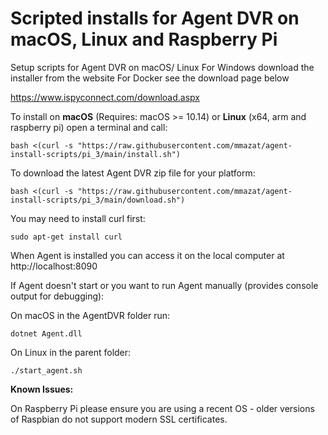# Scripted installs for Agent DVR on macOS, Linux and Raspberry Pi
Setup scripts for Agent DVR on macOS/ Linux
For Windows download the installer from the website
For Docker see the download page below

https://www.ispyconnect.com/download.aspx

To install on **macOS** (Requires: macOS >= 10.14) or **Linux** (x64, arm and raspberry pi) open a terminal and call:

    bash <(curl -s "https://raw.githubusercontent.com/mmazat/agent-install-scripts/pi_3/main/install.sh")

To download the latest Agent DVR zip file for your platform:

    bash <(curl -s "https://raw.githubusercontent.com/mmazat/agent-install-scripts/pi_3/main/download.sh")

You may need to install curl first:

    sudo apt-get install curl

When Agent is installed you can access it on the local computer at http://localhost:8090


If Agent doesn't start or you want to run Agent manually (provides console output for debugging):

On macOS in the AgentDVR folder run:

    dotnet Agent.dll
    
On Linux in the parent folder:

    ./start_agent.sh
   
**Known Issues:**

On Raspberry Pi please ensure you are using a recent OS - older versions of Raspbian do not support modern SSL certificates.
